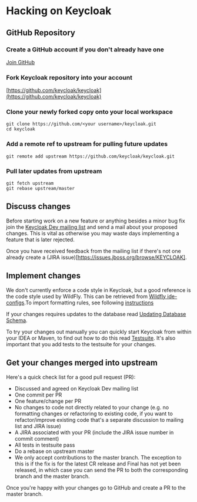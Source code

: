 Hacking on Keycloak
===================

GitHub Repository
-----------------

### Create a GitHub account if you don't already have one

[Join GitHub](https://github.com/join)

### Fork Keycloak repository into your account

[https://github.com/keycloak/keycloak](https://github.com/keycloak/keycloak)

### Clone your newly forked copy onto your local workspace

    git clone https://github.com/<your username>/keycloak.git
    cd keycloak
    
### Add a remote ref to upstream for pulling future updates
    
    git remote add upstream https://github.com/keycloak/keycloak.git
    
### Pull later updates from upstream

    git fetch upstream
    git rebase upstream/master
    
    
Discuss changes
---------------

Before starting work on a new feature or anything besides a minor bug fix join the [Keycloak Dev mailing list](https://lists.jboss.org/mailman/listinfo/keycloak-dev) 
and send a mail about your proposed changes. This is vital as otherwise you may waste days implementing a feature that is later rejected.

Once you have received feedback from the mailing list if there's not one already create a (JIRA issue)[https://issues.jboss.org/browse/KEYCLOAK].
 

Implement changes
-----------------

We don't currently enforce a code style in Keycloak, but a good reference is the code style used by WildFly. This can be retrieved from [Wildfly ide-configs](https://github.com/wildfly/wildfly-core/tree/master/ide-configs).To import formatting rules, see following [instructions](http://community.jboss.org/wiki/ImportFormattingRules)

If your changes requires updates to the database read [Updating Database Schema](UpdatingDatabaseSchema.md).

To try your changes out manually you can quickly start Keycloak from within your IDEA or Maven, to find out how to do this
read [Testsuite](Testsuite.md). It's also important that you add tests to the testsuite for your changes.  
 

Get your changes merged into upstream
-------------------------------------

Here's a quick check list for a good pull request (PR):

* Discussed and agreed on Keycloak Dev mailing list
* One commit per PR
* One feature/change per PR
* No changes to code not directly related to your change (e.g. no formatting changes or refactoring to existing code, if you want to refactor/improve existing code that's a separate discussion to mailing list and JIRA issue)
* A JIRA associated with your PR (include the JIRA issue number in commit comment)
* All tests in testsuite pass
* Do a rebase on upstream master
* We only accept contributions to the master branch. The exception to this is if the fix is for the latest CR release and Final has not yet been released, in which case you can send the PR to both the corresponding branch and the master branch.

Once you're happy with your changes go to GitHub and create a PR to the master branch.
